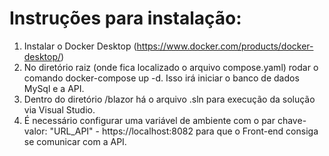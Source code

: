 # Instruções para instalação:

1. Instalar o Docker Desktop (https://www.docker.com/products/docker-desktop/)
2. No diretório raiz (onde fica localizado o arquivo compose.yaml) rodar o comando docker-compose up -d. Isso irá iniciar o banco de dados MySql e a API.
3. Dentro do diretório /blazor há o arquivo .sln para execução da solução via Visual Studio.
4. É necessário configurar uma variável de ambiente com o par chave-valor: "URL_API" - https://localhost:8082 para que o Front-end consiga se comunicar com a API.
 

